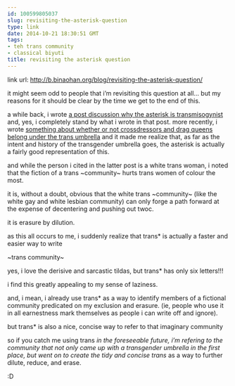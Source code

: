 ```yaml
---
id: 100599805037
slug: revisiting-the-asterisk-question
type: link
date: 2014-10-21 18:30:51 GMT
tags:
- teh trans community
- classical biyuti
title: revisiting the asterisk question
---
```

link url: http://b.binaohan.org/blog/revisiting-the-asterisk-question/

<p>it might seem odd to people that i&rsquo;m revisiting this question at all&hellip; but my reasons for it should be clear by the time we get to the end of this.</p>

<p>a while back, i wrote <a href="https://b-binaohan.herokuapp.com/blog/on-transasterisk/">a post discussion why the asterisk is transmisogynist</a> and, yes, i completely stand by what i wrote in that post. more recently, i wrote <a href="https://b-binaohan.herokuapp.com/blog/getting-under-the-trans-umbrella/">something about whether or not crossdressors and drag queens belong under the trans umbrella</a> and it made me realize that, as far as the intent and history of the transgender umbrella goes, the asterisk is actually a fairly good representation of this.</p>

<p>and while the person i cited in the latter post is a white trans woman, i noted that the fiction of a trans ~community~ hurts trans women of colour the most.</p>

<p>it is, without a doubt, obvious that the white trans ~community~ (like the white gay and white lesbian community) can only forge a path forward at the expense of decentering and pushing out twoc.</p>

<p>it is erasure by dilution.</p>

<p>as this all occurs to me, i suddenly realize that trans* is actually a faster and easier way to write</p>

<p>~trans community~</p>

<p>yes, i love the derisive and sarcastic tildas, but trans* has only six letters!!!</p>

<p>i find this greatly appealing to my sense of laziness.</p>

<p>and, i mean, i already use trans* as a way to identify members of a fictional community predicated on my exclusion and erasure. (ie, people who use it in all earnestness mark themselves as people i can write off and ignore).</p>

<p>but trans* is also a nice, concise way to refer to that imaginary community</p>

<p>so if you catch me using trans<em> in the foreseeable future, i&rsquo;m refering to the community that not only came up with a transgender umbrella in the first place, but went on to create the tidy and concise trans</em> as a way to further dilute, reduce, and erase.</p>

<p>:D</p>